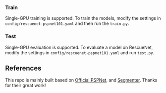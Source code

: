 ### Train
Single-GPU training is supported. To train the models, modify the settings in `config/rescuenet-pspnet101.yaml` and then run the `train.py`.

### Test
Single-GPU evaluation is supported. To evaluate a model on RescueNet, modify the settings in `config/rescuenet-pspnet101.yaml` and run `test.py`.


## References
This repo is mainly built based on [Official PSPNet](https://github.com/hszhao/semseg), and [Segmenter](https://github.com/rstrudel/segmenter). Thanks for their great work!